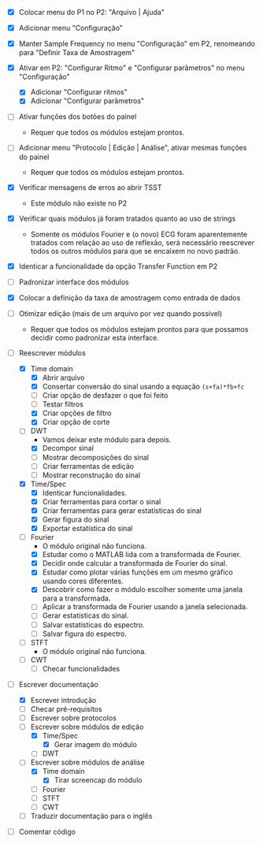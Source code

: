 ﻿- [x] Colocar menu do P1 no P2: "Arquivo | Ajuda"
- [x] Adicionar menu "Configuração"
- [x] Manter Sample Frequency no menu "Configuração" em P2, renomeando para "Definir Taxa de Amostragem"
- [x] Ativar em P2: "Configurar Ritmo" e "Configurar parâmetros" no menu "Configuração"
  - [x] Adicionar "Configurar ritmos"
  - [x] Adicionar "Configurar parâmetros"
- [ ] Ativar funções dos botões do painel
  + Requer que todos os módulos estejam prontos.
- [ ] Adicionar menu "Protocolo | Edição | Análise", ativar mesmas funções do painel
  + Requer que todos os módulos estejam prontos.
- [x] Verificar mensagens de erros ao abrir TSST
  + Este módulo não existe no P2
- [x] Verificar quais módulos já foram tratados quanto ao uso de strings
  + Somente os módulos Fourier e (o novo) ECG foram aparentemente tratados com relação ao uso de reflexão, será necessário reescrever todos os outros módulos para que se encaixem no novo padrão.
- [x] Identicar a funcionalidade da opção Transfer Function em P2
- [ ] Padronizar interface dos módulos
- [x] Colocar a definição da taxa de amostragem como entrada de dados
- [ ] Otimizar edição (mais de um arquivo por vez quando possível)
  + Requer que todos os módulos estejam prontos para que possamos decidir como padronizar esta interface.

- [ ] Reescrever módulos
  - [x] Time domain
    - [x] Abrir arquivo
    - [x] Consertar conversão do sinal usando a equação `(s+fa)*fb+fc`
    - [ ] Criar opção de desfazer o que foi feito
    - [ ] Testar filtros
    - [x] Criar opções de filtro
    - [x] Criar opção de corte
  - [ ] DWT
    + Vamos deixar este módulo para depois.
    - [x] Decompor sinal
    - [ ] Mostrar decomposições do sinal
    - [ ] Criar ferramentas de edição
    - [ ] Mostrar reconstrução do sinal
  - [x] Time/Spec
    - [x] Identicar funcionalidades.
    - [x] Criar ferramentas para cortar o sinal
    - [x] Criar ferramentas para gerar estatísticas do sinal
    - [x] Gerar figura do sinal
    - [x] Exportar estatística do sinal	  
  - [ ] Fourier
    + O módulo original não funciona.
    - [x] Estudar como o MATLAB lida com a transformada de Fourier.
    - [x] Decidir onde calcular a transformada de Fourier do sinal.
    - [x] Estudar como plotar várias funções em um mesmo gráfico usando cores diferentes.
    - [x] Descobrir como fazer o módulo escolher somente uma janela para a transformada.
    - [ ] Aplicar a transformada de Fourier usando a janela selecionada.
    - [ ] Gerar estatísticas do sinal.
    - [ ] Salvar estatísticas do espectro.
    - [ ] Salvar figura do espectro.
  - [ ] STFT
    + O módulo original não funciona.
  - [ ] CWT
    - [ ] Checar funcionalidades

- [ ] Escrever documentação
  - [x] Escrever introdução
  - [ ] Checar pré-requisitos
  - [ ] Escrever sobre protocolos
  - [ ] Escrever sobre módulos de edição
    - [x] Time/Spec
      - [x] Gerar imagem do módulo
    - [ ] DWT
  - [ ] Escrever sobre módulos de análise
    - [x] Time domain
      - [x] Tirar screencap do módulo
    - [ ] Fourier
    - [ ] STFT
    - [ ] CWT
  - [ ] Traduzir documentação para o inglês
- [ ] Comentar código
